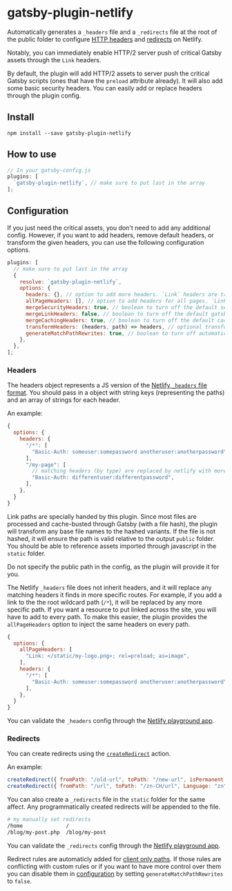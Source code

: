 # gatsby-plugin-netlify

Automatically generates a `_headers` file and a `_redirects` file at the root of the public folder to configure
[HTTP headers](https://www.netlify.com/docs/headers-and-basic-auth/) and [redirects](https://www.netlify.com/docs/redirects/) on Netlify.

Notably, you can immediately enable HTTP/2 server push of critical Gatsby assets
through the `Link` headers.

By default, the plugin will add HTTP/2 assets to server push the critical Gatsby
scripts (ones that have the `preload` attribute already). It will also add some
basic security headers. You can easily add or replace headers through the plugin
config.

## Install

`npm install --save gatsby-plugin-netlify`

## How to use

```javascript
// In your gatsby-config.js
plugins: [
  `gatsby-plugin-netlify`, // make sure to put last in the array
];
```

## Configuration

If you just need the critical assets, you don't need to add any additional
config. However, if you want to add headers, remove default headers, or
transform the given headers, you can use the following configuration options.

```javascript
plugins: [
  // make sure to put last in the array
  {
    resolve: `gatsby-plugin-netlify`,
    options: {
      headers: {}, // option to add more headers. `Link` headers are transformed by the below criteria
      allPageHeaders: [], // option to add headers for all pages. `Link` headers are transformed by the below criteria
      mergeSecurityHeaders: true, // boolean to turn off the default security headers
      mergeLinkHeaders: false, // boolean to turn off the default gatsby js headers (disabled by default, until gzip is fixed for server push)
      mergeCachingHeaders: true, // boolean to turn off the default caching headers
      transformHeaders: (headers, path) => headers, // optional transform for manipulating headers under each path (e.g.sorting), etc.
      generateMatchPathRewrites: true, // boolean to turn off automatic creation of redirect rules for client only paths
    },
  },
];
```

### Headers

The headers object represents a JS version of the
[Netlify `_headers` file format](https://www.netlify.com/docs/headers-and-basic-auth/).
You should pass in a object with string keys (representing the paths) and an
array of strings for each header.

An example:

```javascript
{
  options: {
    headers: {
      "/*": [
        "Basic-Auth: someuser:somepassword anotheruser:anotherpassword",
      ],
      "/my-page": [
        // matching headers (by type) are replaced by netlify with more specific routes
        "Basic-Auth: differentuser:differentpassword",
      ],
    },
  }
}
```

Link paths are specially handed by this plugin. Since most files are processed
and cache-busted through Gatsby (with a file hash), the plugin will transform
any base file names to the hashed variants. If the file is not hashed, it will
ensure the path is valid relative to the output `public` folder. You should be
able to reference assets imported through javascript in the `static` folder.

Do not specify the public path in the config, as the plugin will provide it for
you.

The Netlify `_headers` file does not inherit headers, and it will replace any
matching headers it finds in more specific routes. For example, if you add a
link to the the root wildcard path (`/*`), it will be replaced by any more
specific path. If you want a resource to put linked across the site, you will
have to add to every path. To make this easier, the plugin provides the
`allPageHeaders` option to inject the same headers on every path.

```javascript
{
  options: {
    allPageHeaders: [
      "Link: </static/my-logo.png>; rel=preload; as=image",
    ],
    headers: {
      "/*": [
        "Basic-Auth: someuser:somepassword anotheruser:anotherpassword",
      ],
    },
  }
}
```

You can validate the `_headers` config through the
[Netlify playground app](https://play.netlify.com/headers).

### Redirects

You can create redirects using the [`createRedirect`](/docs/bound-action-creators/#createRedirect) action.

An example:

```javascript
createRedirect({ fromPath: "/old-url", toPath: "/new-url", isPermanent: true });
createRedirect({ fromPath: "/url", toPath: "/zn-CH/url", Language: "zn" });
```

You can also create a `_redirects` file in the `static` folder for the same affect. Any programmatically created redirects will be appended to the file.

```sh
# my manually set redirects
/home              /
/blog/my-post.php  /blog/my-post
```

You can validate the `_redirects` config through the
[Netlify playground app](https://play.netlify.com/redirects).

Redirect rules are automaticly added for [client only paths](/docs/building-apps-with-gatsby/#client-only-routes). If those rules are conflicting with custom rules or if you want to have more control over them you can disable them in [configuration](#configuration) by setting `generateMatchPathRewrites` to `false`.